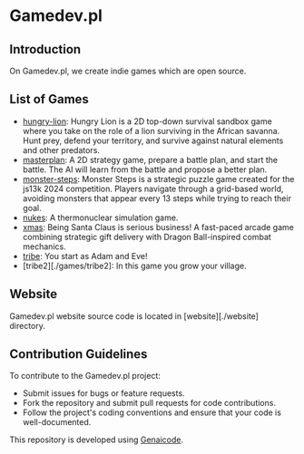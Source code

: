# Gamedev.pl

## Introduction

On Gamedev.pl, we create indie games which are open source.

## List of Games

- [hungry-lion](./games/hungry-lion): Hungry Lion is a 2D top-down survival sandbox game where you take on the role of a lion surviving in the African savanna. Hunt prey, defend your territory, and survive against natural elements and other predators.
- [masterplan](./games/masterplan): A 2D strategy game, prepare a battle plan, and start the battle. The AI will learn from the battle and propose a better plan.
- [monster-steps](./games/monster-steps): Monster Steps is a strategic puzzle game created for the js13k 2024 competition. Players navigate through a grid-based world, avoiding monsters that appear every 13 steps while trying to reach their goal.
- [nukes](./games/nukes): A thermonuclear simulation game.
- [xmas](./games/xmas): Being Santa Claus is serious business! A fast-paced arcade game combining strategic gift delivery with Dragon Ball-inspired combat mechanics.
- [tribe](./games/tribe): You start as Adam and Eve!
- [tribe2][./games/tribe2]: In this game you grow your village.

## Website

Gamedev.pl website source code is located in [website][./website] directory.

## Contribution Guidelines

To contribute to the Gamedev.pl project:

- Submit issues for bugs or feature requests.
- Fork the repository and submit pull requests for code contributions.
- Follow the project's coding conventions and ensure that your code is well-documented.

This repository is developed using [Genaicode](https://github.com/gtanczyk/genaicode).
